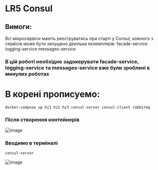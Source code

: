 # LR5 Consul
## Вимоги:
Всі мікросервіси мають реєструватись при старті у Consul, кожного з сервісів може бути запущено декілька екземплярів:
facade-service
logging-service
messages-service

### В цій роботі необxідно задокерувати facade-service, logging-service та messages-service вже були зроблені в минулиx роботаx 
# В корені прописуемо:
```
docker-compose up hz1 hz2 hz3 consul-server consul-client rabbitmq
```
### Після створення контейнерів 
![image](https://github.com/rushpeal/DSlab/assets/47487412/47d2d60c-8b3e-4d2e-a865-8a5920ecd087)

### Вводимо в терміналі  
```
consul-server
```

![image](https://github.com/rushpeal/DSlab/assets/47487412/a2b4247b-3880-4d01-bbab-ac1791b347cb)








